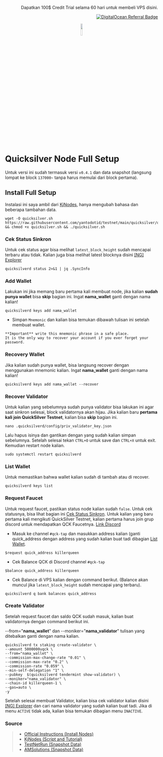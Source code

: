 <p align="right">Dapatkan 100$ Credit Trial selama 60 hari untuk membeli VPS disini.</p>
<p align="right"><a href="https://www.digitalocean.com/?refcode=825d86d58739&utm_campaign=Referral_Invite&utm_medium=Referral_Program&utm_source=badge"><img src="https://web-platforms.sfo2.cdn.digitaloceanspaces.com/WWW/Badge%201.svg" alt="DigitalOcean Referral Badge" /></a></p>

<p align="center" width="100%">
    <img width="10%"  src="https://user-images.githubusercontent.com/50621007/166148846-93575afe-e3ce-4ca5-a3f7-a21e8a8609cb.png">
</p>

# Quicksilver Node Full Setup
  
  Untuk versi ini sudah termasuk versi <code>v0.4.1</code> dan data snapshot (langsung lompat ke block <code>137000~</code> tanpa harus memulai dari block pertama).
  
## Install Full Setup

  Instalasi ini saya ambil dari [KjNodes](https://github.com/kj89/testnet_manuals/blob/main/quicksilver/quicksilver.sh), hanya mengubah bahasa dan beberapa tambahan data.
  
```
wget -O quicksilver.sh https://raw.githubusercontent.com/yantodotid/testnet/main/quicksilver/quicksilver.sh && chmod +x quicksilver.sh && ./quicksilver.sh
```

### Cek Status Sinkron
    
   Untuk cek status agar bisa melihat <code>latest_block_height</code> sudah mencapai terbaru atau tidak. Kalian juga bisa melihat latest blocknya disini [[NG] Explorer](https://quicksilver.explorers.guru/)

   ```
   quicksilverd status 2>&1 | jq .SyncInfo
   ```
    
### Add Wallet
    
   Lakukan ini jika memang baru pertama kali membuat node, jika kalian **sudah punya wallet** bisa **skip** bagian ini. Ingat **nama_wallet** ganti dengan nama kalian!
   
   ```
   quicksilverd keys add nama_wallet
   ```
   
   - Simpan <code>Mnemonic</code> dan kalian bisa temukan dibawah tulisan ini setelah membuat wallet.
   
   ```
**Important** write this mnemonic phrase in a safe place.
It is the only way to recover your account if you ever forget your password.
   ```
   
### Recovery Wallet
    
   Jika kalian sudah punya wallet, bisa langsung recover dengan menggunakan mnemonic kalian. Ingat **nama_wallet** ganti dengan nama kalian!
    
   ```
   quicksilverd keys add nama_wallet --recover
   ```
   
### Recover Validator
  
   Untuk kalian yang sebelumnya sudah punya validator bisa lakukan ini agar saat sinkron selesai, block validatornya akan hijau. Jika kalian baru **pertama kali join QuickSilver Testnet**, kalian bisa **skip** bagian ini.
   
   ```
   nano .quicksilverd/config/priv_validator_key.json
   ```
   Lalu hapus isinya dan gantikan dengan yang sudah kalian simpan sebelumnya. Setelah selesai tekan <code>CTRL+O</code> untuk save dan <code>CTRL+X</code> untuk exit. Kemudian restart node kalian.
   
   ```
   sudo systemctl restart quicksilverd
   ```
    
### List Wallet

   Untuk memastikan bahwa wallet kalian sudah di tambah atau di recover.
    
   ```
   quicksilverd keys list
   ```
    
### Request Faucet
    
   Untuk request faucet, pastikan status node kalian sudah <code>false</code>. Untuk cek statusnya, bisa lihat bagian ini [Cek Status Sinkron](https://github.com/yantodotid/testnet/blob/main/quicksilver/README.md#cek-status-sinkron). Untuk kalian yang baru pertama kali mengikuti QuickSilver Testnet, kalian pertama harus join grup discord untuk mendapatkan QCK Faucetnya. [Link Discord](https://discord.gg/r6YU9yWfgQ)
    
  - Masuk ke channel <code>#qck-tap</code> dan masukkan address kalian (ganti quick_address dengan address yang sudah kalian buat tadi dibagian [List Wallet](https://github.com/yantodotid/testnet/blob/main/quicksilver/README.md#list-wallet).

   ```
   $request quick_address killerqueen
   ```
  - Cek Balance QCK di Discord channel <code>#qck-tap</code>
  
   ```
   $balance quick_address killerqueen
   ```
   
   
  - Cek Balance di VPS kalian dengan command berikut. (Balance akan muncul jika <code>latest_block_height</code> sudah mencapai yang terbaru).
  
   ```
   quicksilverd q bank balances quick_address
   ```  
   
### Create Validator
   
   Setelah request faucet dan saldo QCK sudah masuk, kalian buat validatornya dengan command berikut ini.
   
   --from="**nama_wallet**" dan --moniker="**nama_validator**" tulisan yang ditebalkan ganti dengan nama kalian.
   
   ```
   quicksilverd tx staking create-validator \
  --amount 5000000uqck \
  --from="nama_wallet" \
  --commission-max-change-rate "0.01" \
  --commission-max-rate "0.2" \
  --commission-rate "0.059" \
  --min-self-delegation "1" \
  --pubkey  $(quicksilverd tendermint show-validator) \
  --moniker="nama_validator" \
  --chain-id killerqueen-1 \
  --gas=auto \
  -y
   ```
    
   Setelah selesai membuat Validator, kalian bisa cek validator kalian disini [[NG] Explorer](https://quicksilver.explorers.guru/validators) dan cari nama validator yang sudah kalian buat tadi. Jika di menu <code>ACTIVE</code> tidak ada, kalian bisa temukan dibagian menu <code>INACTIVE</code>.
    
### Source

<blockquote>
  
  - [Official Instructions (Install Nodes)](https://github.com/ingenuity-build/testnets/blob/main/killerqueen/INSTALL.md)
  - [KjNodes (Script and Tutorial)](https://github.com/kj89/testnet_manuals/tree/main/quicksilver)
  - [TestNetRun (Snapshot Data)](https://snapshot.testnet.run/testnet/quicksilver/)
  - [AMSolutions (Snapshot Data)](https://www.theamsolutions.info/quicksilver-service)
  
</blockquote>
